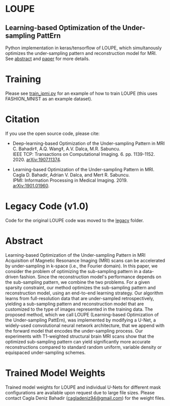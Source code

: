 # LOUPE
## Learning-based Optimization of the Under-sampling PattErn 



Python implementation in keras/tensorflow of LOUPE, which simultanously optimizes the under-sampling pattern and reconstruction model for MRI. See [abstract](#abstract) and [paper](#citation) for more details.


# Training 
Please see [train_ipmi.py](scripts/train_ipmi.py) for an example of how to train LOUPE (this uses FASHION_MNIST as an example dataset).

# Citation 

If you use the open source code, please cite:  

-  Deep-learning-based Optimization of the Under-sampling Pattern in MRI  
C. Bahadir‡, A.Q. Wang‡, A.V. Dalca, M.R. Sabuncu.  
IEEE TCP: Transactions on Computational Imaging. 6. pp. 1139-1152. 2020.  [arXiv:1907.11374](https://arxiv.org/abs/1907.11374).

- Learning-based Optimization of the Under-sampling Pattern in MRI.  
Cagla D. Bahadir, Adrian V. Dalca, and Mert R. Sabuncu.  
IPMI: Information Processing in Medical Imaging. 2019. [arXiv:1901.01960](https://arxiv.org/abs/1901.01960).

# Legacy Code (v1.0)
Code for the original LOUPE code was moved to the [legacy](legacy) folder.

# Abstract
Learning-based Optimization of the Under-sampling Pattern in MRI
Acquisition of Magnetic Resonance Imaging (MRI) scans can be accelerated by under-sampling in k-space (i.e., the Fourier domain). In this paper, we consider the problem of optimizing the sub-sampling pattern in a data-driven fashion. Since the reconstruction model's performance depends on the sub-sampling pattern, we combine the two problems. For a given sparsity constraint, our method optimizes the sub-sampling pattern and reconstruction model, using an end-to-end learning strategy. Our algorithm learns from full-resolution data that are under-sampled retrospectively, yielding a sub-sampling pattern and reconstruction model that are customized to the type of images represented in the training data. The proposed method, which we call LOUPE (Learning-based Optimization of the Under-sampling PattErn), was implemented by modifying a U-Net, a widely-used convolutional neural network architecture, that we append with the forward model that encodes the under-sampling process. Our experiments with T1-weighted structural brain MRI scans show that the optimized sub-sampling pattern can yield significantly more accurate reconstructions compared to standard random uniform, variable density or equispaced under-sampling schemes.


# Trained Model Weights

Trained model weights for LOUPE and individual U-Nets for different mask configurations are available upon request due to large file sizes. Please contact Cagla Deniz Bahadir (cagladeniz94@gmail.com) for the weight files.
